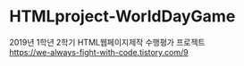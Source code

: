 # HTMLproject-WorldDayGame
2019년 1학년 2학기 HTML웹페이지제작 수행평가 프로젝트<br>
https://we-always-fight-with-code.tistory.com/9
